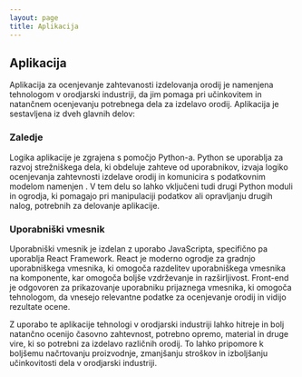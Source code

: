 ```yaml
---
layout: page
title: Aplikacija
---
```


<p class="message">
</p>

## Aplikacija

Aplikacija za ocenjevanje zahtevanosti izdelovanja orodij je namenjena tehnologom v orodjarski industriji, da jim pomaga pri učinkovitem in natančnem ocenjevanju potrebnega dela za izdelavo orodij. Aplikacija je sestavljena iz dveh glavnih delov:

### Zaledje

Logika aplikacije je zgrajena s pomočjo Python-a. Python se uporablja za razvoj strežniškega dela, ki obdeluje zahteve od uporabnikov, izvaja logiko ocenjevanja zahtevnosti izdelave orodij in komunicira s podatkovnim modelom namenjen . V tem delu so lahko vključeni tudi drugi Python moduli in ogrodja, ki pomagajo pri manipulaciji podatkov ali opravljanju drugih nalog, potrebnih za delovanje aplikacije.

### Uporabniški vmesnik

Uporabniški vmesnik je izdelan z uporabo JavaScripta, specifično pa uporablja React Framework. React je moderno ogrodje za gradnjo uporabniškega vmesnika, ki omogoča razdelitev uporabniškega vmesnika na komponente, kar omogoča boljše vzdrževanje in razširljivost. Front-end je odgovoren za prikazovanje uporabniku prijaznega vmesnika, ki omogoča tehnologom, da vnesejo relevantne podatke za ocenjevanje orodij in vidijo rezultate ocene.

Z uporabo te aplikacije tehnologi v orodjarski industriji lahko hitreje in bolj natančno ocenijo časovno zahtevnost, potrebno opremo, material in druge vire, ki so potrebni za izdelavo različnih orodij. To lahko pripomore k boljšemu načrtovanju proizvodnje, zmanjšanju stroškov in izboljšanju učinkovitosti dela v orodjarski industriji.

